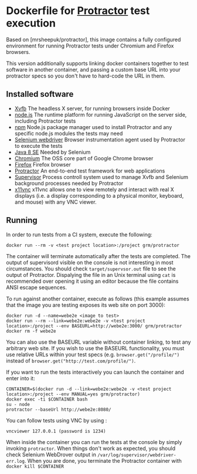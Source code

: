 Dockerfile for [Protractor](http://angular.github.io/protractor/) test execution
================================================================================

Based on [mrsheepuk/protractor], this image contains a fully configured environment for running Protractor tests under Chromium and Firefox browsers.

This version additionally supports linking docker containers together to test software in another container, and passing a custom base URL into your protractor specs so you don't have to hard-code the URL in them. 

Installed software
------------------
   * [Xvfb](http://unixhelp.ed.ac.uk/CGI/man-cgi?Xvfb+1) The headless X server, for running browsers inside Docker
   * [node.js](http://nodejs.org/) The runtime platform for running JavaScript on the server side, including Protractor tests
   * [npm](https://www.npmjs.com/) Node.js package manager used to install Protractor and any specific node.js modules the tests may need
   * [Selenium webdriver](http://docs.seleniumhq.org/docs/03_webdriver.jsp) Browser instrumentation agent used by Protractor to execute the tests
   * [Java 8 SE](http://www.oracle.com/technetwork/java/javase/) Needed by Selenium
   * [Chromium](http://www.chromium.org/Home) The OSS core part of Google Chrome browser
   * [Firefox](https://www.mozilla.org/en-US/firefox/desktop/) Firefox browser
   * [Protractor](http://angular.github.io/protractor/) An end-to-end test framework for web applications
   * [Supervisor](http://supervisord.org/) Process controll system used to manage Xvfb and Selenium background processes needed by Protractor
   * [x11vnc](http://www.karlrunge.com/x11vnc/) x11vnc allows one to view remotely and interact with real X displays (i.e. a display corresponding to a physical monitor, keyboard, and mouse) with any VNC viewer.

Running
-------
In order to run tests from a CI system, execute the following:
```
docker run --rm -v <test project location>:/project grm/protractor
```
The container will terminate automatically after the tests are completed. The output of supervisord visible on the console is not interesting in most circumstances. You should check `target/supervsor.out` file to see the output of Protractor. Dispalying the file in an Unix terminal using `cat` is recommended over opening it using an editor because the file contains ANSI escape sequences.

To run against another container, execute as follows (this example assumes that the image you are testing exposes its web site on port 3000):
```
docker run -d --name=webe2e <image to test>
docker run --rm --link=webe2e:webe2e -v <test project location>:/project --env BASEURL=http://webe2e:3000/ grm/protractor
docker rm -f webe2e
```

You can also use the BASEURL variable without container linking, to test any arbitrary web site. If you wish to use the BASEURL functionality, you must use relative URLs within your test specs (e.g. `browser.get("/profile/")` instead of `browser.get("http://test.com/profile/")`.

If you want to run the tests interactively you can launch the container and enter into it:
```
CONTAINER=$(docker run -d --link=webe2e:webe2e -v <test project location>:/project --env MANUAL=yes grm/protractor)
docker exec -ti $CONTAINER bash
su - node 
protractor --baseUrl http://webe2e:8080/
```

You can follow tests using VNC by using :
```
vncviewer 127.0.0.1 (password is 1234)
```

When inside the container you can run the tests at the console by simply invoking `protractor`. When things don't work as expected, you should check Selenium WebDrover output in `/var/log/supervisor/webdriver-err.log`. When you are done, you terminate the Protractor container with `docker kill $CONTAINER`
